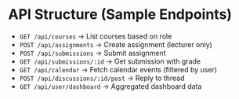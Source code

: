 # API Structure (Sample Endpoints)

- `GET /api/courses` → List courses based on role
- `POST /api/assignments` → Create assignment (lecturer only)
- `POST /api/submissions` → Submit assignment
- `GET /api/submissions/:id` → Get submission with grade
- `GET /api/calendar` → Fetch calendar events (filtered by user)
- `POST /api/discussions/:id/post` → Reply to thread
- `GET /api/user/dashboard` → Aggregated dashboard data
